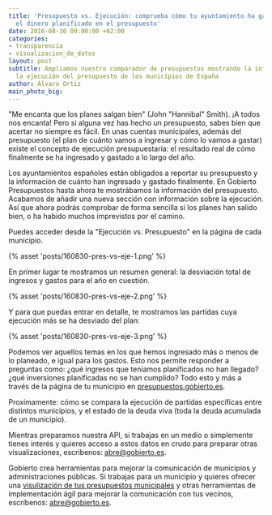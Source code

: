 ```yaml
---
title: 'Presupuesto vs. Ejecución: comprueba cómo tu ayuntamiento ha gastado realmente
  el dinero planificado en el presupuesto'
date: 2016-08-30 09:00:00 +02:00
categories:
- transparencia
- visualizacion_de_datos
layout: post
subtitle: Ampliamos nuestro comparador de presupuestos mostrando la información de
  la ejecución del presupuesto de los municipios de España
author: Álvaro Ortiz
main_photo_big: 
---
```


"Me encanta que los planes salgan bien" (John "Hannibal" Smith). ¡A todos nos encanta! Pero si alguna vez has hecho un presupuesto, sabes bien que acertar no siempre es fácil. En unas cuentas municipales, además del presupuesto (el plan de cuánto vamos a ingresar y cómo lo vamos a gastar) existe el concepto de ejecución presupuestaria: el resultado real de cómo finalmente se ha ingresado y gastado a lo largo del año.

Los ayuntamientos españoles están obligados a reportar su presupuesto y la información de cuánto han ingresado y gastado finalmente. En Gobierto Presupuestos hasta ahora te mostrábamos la información del presupuesto. Acabamos de añadir una nueva sección con información sobre la ejecución. Así que ahora podrás comprobar de forma sencilla si los planes han salido bien, o ha habido muchos imprevistos por el camino.

Puedes acceder desde la  "Ejecución vs. Presupuesto" en la página de cada municipio.

{% asset 'posts/160830-pres-vs-eje-1.png' %}

<div class="separator_short"></div>

En primer lugar te mostramos un resumen general: la desviación total de ingresos y gastos para el año en cuestión.

{% asset 'posts/160830-pres-vs-eje-2.png' %}

<div class="separator_short"></div>

Y para que puedas entrar en detalle, te mostramos las partidas cuya ejecución más se ha desviado del plan:

{% asset 'posts/160830-pres-vs-eje-3.png' %}

<div class="separator_short"></div>

Podemos ver aquellos temas en los que hemos ingresado más o menos de lo planeado, e igual para los gastos. Esto nos permite responder a preguntas como: ¿qué ingresos que teníamos planificados no han llegado? ¿qué inversiones planificadas no se han cumplido? Todo esto y más a través de la página de tu municipio en <a href="https://presupuestos.gobierto.es">presupuestos.gobierto.es</a>.

Proximamente: cómo se compara la ejecución de partidas específicas entre distintos municipios, y el estado de la deuda viva (toda la deuda acumulada de un municipio).

<div class="separator_short"></div>

Mientras preparamos nuestra API, si trabajas en un medio o simplemente tienes interés y quieres acceso a estos datos en crudo para preparar otras visualizaciones, escribenos: <a href="mailto:abre@gobierto.es">abre@gobierto.es</a>.

<div class="separator_short"></div>

Gobierto crea herramientas para mejorar la comunicación de municipios y administraciones públicas. Si trabajas para un municipio y quieres ofrecer una <a href="/visualizacion_presupuestos_municipales">visulización de tus presupuestos municipales</a> y otras herramientas de implementación ágil para mejorar la comunicación con tus vecinos, escríbenos: <a href="mailto:abre@gobierto.es">abre@gobierto.es</a>.
